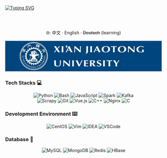 ## 
[![Typing SVG](https://readme-typing-svg.demolab.com?font=PT+Sans+Narrow&size=44&duration=2000&pause=1500&color=4F8FFA&center=true&vCenter=true&random=false&width=1200&height=80&lines=In+case+I+don't+see+you%2C+good+afternoon%2C+good+evening%2C+and+good+night!%E2%9C%8B)](https://github.com/Bug-Writer)
##

<br/>
<p align="center">
  🌐: 中文 · English · <del>Deutsch</del> (learning)<br/><br/>
  <img alt="西安交通大学" src="/schoolflag.jpg">
</p>

### Tech Stacks 💻

<p align="center">
  <img alt="Python" src="https://img.shields.io/badge/Python-3572a5?style=flat-square&logo=python&logoColor=white">
  <img alt="Bash" src="https://img.shields.io/badge/Bash-5C2D91?style=flat-square&logo=gnu-bash&logoColor=orange">
  <img alt="JavaScript" src="https://img.shields.io/badge/JavaScript-000000?style=flat-square&logo=javascript">
  <img alt="Spark" src="https://img.shields.io/badge/Spark-E25A1C?style=flat-square&logo=apachespark&logoColor=white">
  <img alt="Kafka" src="https://img.shields.io/badge/Kafka-231F20?style=flat-square&logo=apachekafka&logoColor=white">
  <br/>
  <img alt="Scrapy" src="https://img.shields.io/badge/Scrapy-60A839?style=flat-square&logo=scrapy&logoColor=white">
  <img alt="Git" src="https://img.shields.io/badge/Git-8e8dc8?style=flat-square&logo=git">
  <img alt="Vue.js" src="https://img.shields.io/badge/Vue.js-007777?style=flat-square&logo=vue.js">
  <img alt="C++" src="https://img.shields.io/badge/C++-3860e0?style=flat-square&logo=c%2b%2b">
  <img alt="Nginx" src="https://img.shields.io/badge/Nginx-009639?style=flat-square&logo=nginx">
  <img alt="C" src="https://img.shields.io/badge/C-555555?style=flat-square&logo=c">
</p>

### Development Environment ⌨️

<p align="center">
  <img alt="CentOS" src="https://img.shields.io/badge/CentOS-262577?style=flat-square&logo=centos&logoColor=white">
  <img alt="Vim" src="https://img.shields.io/badge/Vim-019733?style=flat-square&logo=vim&logoColor=white">
  <img alt="IDEA" src="https://img.shields.io/badge/IDEA-5C2D91?style=flat-square&logo=intellijidea&logoColor=white">
  <img alt="VSCode" src="https://img.shields.io/badge/VSCode-3860c4?style=flat-square&logo=visual-studio-code&logoColor=white">
</p>

### Database 🥫

<p align="center">
  <img alt="MySQL" src="https://img.shields.io/badge/MySQL-4479A1?style=flat-square&logo=mysql&logoColor=white">
  <img alt="MongoDB" src="https://img.shields.io/badge/MongoDB-47A248?style=flat-square&logo=mongodb&logoColor=white">
  <img alt="Redis" src="https://img.shields.io/badge/Redis-DC382D?style=flat-square&logo=redis&logoColor=white">
  <img alt="HBase" src="https://img.shields.io/badge/HBase-FDEE21?style=flat-square&logo=apachehive&logoColor=black">
</p>
